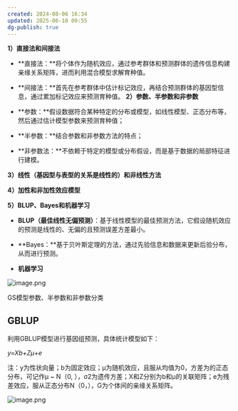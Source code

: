 ```yaml
---
created: 2024-08-06 16:34
updated: 2025-06-10 09:55
dg-publish: true
---
```


**1）直接法和间接法**

- **直接法：**将个体作为随机效应，通过参考群体和预测群体的遗传信息构建亲缘关系矩阵，进而利用混合模型求解育种值。
    
- **间接法：**首先在参考群体中估计标记效应，再结合预测群体的基因型信息，通过累加标记效应来预测育种值。
**2）参数、半参数和非参数**

- **参数：**假设数据符合某种特定的分布或模型，如线性模型、正态分布等，然后通过估计模型参数来预测育种值；
    
- **半参数：**结合参数和非参数方法的特点；
    
- **非参数法：**不依赖于特定的模型或分布假设，而是基于数据的局部特征进行建模。

**3）线性（基因型与表型的关系是线性的）和非线性方法**

**4）加性和非加性效应模型**

**5）BLUP、Bayes和机器学习**

- **BLUP（最佳线性无偏预测）**：基于线性模型的最佳预测方法，它假设随机效应的预测是线性的、无偏的且预测误差方差最小。
    
- **Bayes：**基于贝叶斯定理的方法，通过先验信息和数据来更新后验分布，从而进行预测。
    
- **机器学习**

![image.png](https://picbed.guoyingwei.top/2024/08/202408061637726.png)

GS模型参数、半参数和非参数分类


## GBLUP

利用GBLUP模型进行基因组预测，具体统计模型如下：

_y=Xb+Zμ+e_

注：y为性状向量；b为固定效应；μ为随机效应，且服从均值为0，方差为的正态分布，可记作μ ~ N（0, ），σ2为遗传方差；X和Z分别为b和μ的关联矩阵；e为残差效应，服从正态分布N（0，），G为个体间的亲缘关系矩阵。


![image.png](https://picbed.guoyingwei.top/2024/08/202408061655978.png)



 


